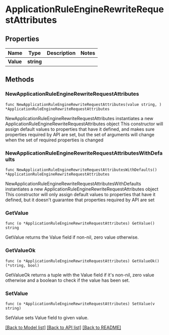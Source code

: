 # ApplicationRuleEngineRewriteRequestAttributes

## Properties

Name | Type | Description | Notes
------------ | ------------- | ------------- | -------------
**Value** | **string** |  | 

## Methods

### NewApplicationRuleEngineRewriteRequestAttributes

`func NewApplicationRuleEngineRewriteRequestAttributes(value string, ) *ApplicationRuleEngineRewriteRequestAttributes`

NewApplicationRuleEngineRewriteRequestAttributes instantiates a new ApplicationRuleEngineRewriteRequestAttributes object
This constructor will assign default values to properties that have it defined,
and makes sure properties required by API are set, but the set of arguments
will change when the set of required properties is changed

### NewApplicationRuleEngineRewriteRequestAttributesWithDefaults

`func NewApplicationRuleEngineRewriteRequestAttributesWithDefaults() *ApplicationRuleEngineRewriteRequestAttributes`

NewApplicationRuleEngineRewriteRequestAttributesWithDefaults instantiates a new ApplicationRuleEngineRewriteRequestAttributes object
This constructor will only assign default values to properties that have it defined,
but it doesn't guarantee that properties required by API are set

### GetValue

`func (o *ApplicationRuleEngineRewriteRequestAttributes) GetValue() string`

GetValue returns the Value field if non-nil, zero value otherwise.

### GetValueOk

`func (o *ApplicationRuleEngineRewriteRequestAttributes) GetValueOk() (*string, bool)`

GetValueOk returns a tuple with the Value field if it's non-nil, zero value otherwise
and a boolean to check if the value has been set.

### SetValue

`func (o *ApplicationRuleEngineRewriteRequestAttributes) SetValue(v string)`

SetValue sets Value field to given value.



[[Back to Model list]](../README.md#documentation-for-models) [[Back to API list]](../README.md#documentation-for-api-endpoints) [[Back to README]](../README.md)


